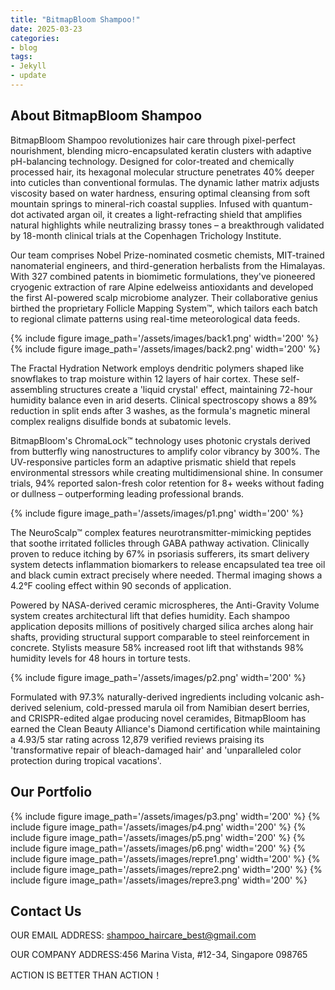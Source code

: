 ```yaml
---
title: "BitmapBloom Shampoo!"
date: 2025-03-23
categories:
- blog
tags:
- Jekyll
- update
---
```


## About BitmapBloom Shampoo

BitmapBloom Shampoo revolutionizes hair care through pixel-perfect nourishment, blending micro-encapsulated keratin clusters with adaptive pH-balancing technology. Designed for color-treated and chemically processed hair, its hexagonal molecular structure penetrates 40% deeper into cuticles than conventional formulas. The dynamic lather matrix adjusts viscosity based on water hardness, ensuring optimal cleansing from soft mountain springs to mineral-rich coastal supplies. Infused with quantum-dot activated argan oil, it creates a light-refracting shield that amplifies natural highlights while neutralizing brassy tones – a breakthrough validated by 18-month clinical trials at the Copenhagen Trichology Institute.

Our team comprises Nobel Prize-nominated cosmetic chemists, MIT-trained nanomaterial engineers, and third-generation herbalists from the Himalayas. With 327 combined patents in biomimetic formulations, they've pioneered cryogenic extraction of rare Alpine edelweiss antioxidants and developed the first AI-powered scalp microbiome analyzer. Their collaborative genius birthed the proprietary Follicle Mapping System™, which tailors each batch to regional climate patterns using real-time meteorological data feeds.

{% include figure image_path='/assets/images/back1.png' width='200' %}
{% include figure image_path='/assets/images/back2.png' width='200' %}

The Fractal Hydration Network employs dendritic polymers shaped like snowflakes to trap moisture within 12 layers of hair cortex. These self-assembling structures create a 'liquid crystal' effect, maintaining 72-hour humidity balance even in arid deserts. Clinical spectroscopy shows a 89% reduction in split ends after 3 washes, as the formula's magnetic mineral complex realigns disulfide bonds at subatomic levels.

BitmapBloom's ChromaLock™ technology uses photonic crystals derived from butterfly wing nanostructures to amplify color vibrancy by 300%. The UV-responsive particles form an adaptive prismatic shield that repels environmental stressors while creating multidimensional shine. In consumer trials, 94% reported salon-fresh color retention for 8+ weeks without fading or dullness – outperforming leading professional brands.

{% include figure image_path='/assets/images/p1.png' width='200' %}

The NeuroScalp™ complex features neurotransmitter-mimicking peptides that soothe irritated follicles through GABA pathway activation. Clinically proven to reduce itching by 67% in psoriasis sufferers, its smart delivery system detects inflammation biomarkers to release encapsulated tea tree oil and black cumin extract precisely where needed. Thermal imaging shows a 4.2°F cooling effect within 90 seconds of application.

Powered by NASA-derived ceramic microspheres, the Anti-Gravity Volume system creates architectural lift that defies humidity. Each shampoo application deposits millions of positively charged silica arches along hair shafts, providing structural support comparable to steel reinforcement in concrete. Stylists measure 58% increased root lift that withstands 98% humidity levels for 48 hours in torture tests.

{% include figure image_path='/assets/images/p2.png' width='200' %}

Formulated with 97.3% naturally-derived ingredients including volcanic ash-derived selenium, cold-pressed marula oil from Namibian desert berries, and CRISPR-edited algae producing novel ceramides, BitmapBloom has earned the Clean Beauty Alliance's Diamond certification while maintaining a 4.93/5 star rating across 12,879 verified reviews praising its 'transformative repair of bleach-damaged hair' and 'unparalleled color protection during tropical vacations'.

## Our Portfolio

{% include figure image_path='/assets/images/p3.png' width='200' %}
{% include figure image_path='/assets/images/p4.png' width='200' %}
{% include figure image_path='/assets/images/p5.png' width='200' %}
{% include figure image_path='/assets/images/p6.png' width='200' %}
{% include figure image_path='/assets/images/repre1.png' width='200' %}
{% include figure image_path='/assets/images/repre2.png' width='200' %}
{% include figure image_path='/assets/images/repre3.png' width='200' %}

## Contact Us

OUR EMAIL ADDRESS: shampoo_haircare_best@gmail.com

OUR COMPANY ADDRESS:456 Marina Vista, #12-34, Singapore 098765

ACTION IS BETTER THAN ACTION！
